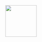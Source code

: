 <div id="header" align="center">
  <img src="https://media.giphy.com/media/v1.Y2lkPTc5MGI3NjExMjhmeGVub2EwaGY0Y2hzMWI2cGQxeDFlZnZ6dzdkZXFrbGhoZnJhMSZlcD12MV9pbnRlcm5hbF9naWZfYnlfaWQmY3Q9cw/WIQ0N0OUvei1OW1h9Z/giphy.gif" width="100"/>
</div>
